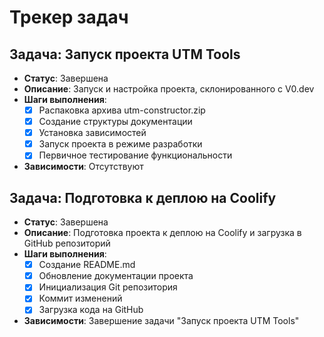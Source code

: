 # Трекер задач

## Задача: Запуск проекта UTM Tools
- **Статус**: Завершена
- **Описание**: Запуск и настройка проекта, склонированного с V0.dev
- **Шаги выполнения**:
  - [x] Распаковка архива utm-constructor.zip
  - [x] Создание структуры документации
  - [x] Установка зависимостей
  - [x] Запуск проекта в режиме разработки
  - [x] Первичное тестирование функциональности
- **Зависимости**: Отсутствуют

## Задача: Подготовка к деплою на Coolify
- **Статус**: Завершена
- **Описание**: Подготовка проекта к деплою на Coolify и загрузка в GitHub репозиторий
- **Шаги выполнения**:
  - [x] Создание README.md
  - [x] Обновление документации проекта
  - [x] Инициализация Git репозитория
  - [x] Коммит изменений
  - [x] Загрузка кода на GitHub
- **Зависимости**: Завершение задачи "Запуск проекта UTM Tools"
